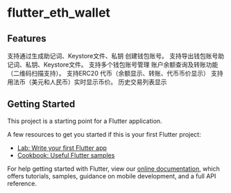 # flutter_eth_wallet

## Features



 支持通过生成助记词、Keystore文件、私钥 创建钱包账号。
 支持导出钱包账号助记词、私钥、Keystore文件。
 支持多个钱包账号管理
 账户余额查询及转账功能（二维码扫描支持）。
 支持ERC20 代币（余额显示、转账、代币币价显示）
 支持用法币（美元和人民币）实时显示币价。
 历史交易列表显示



## Getting Started

This project is a starting point for a Flutter application.

A few resources to get you started if this is your first Flutter project:

- [Lab: Write your first Flutter app](https://flutter.dev/docs/get-started/codelab)
- [Cookbook: Useful Flutter samples](https://flutter.dev/docs/cookbook)

For help getting started with Flutter, view our
[online documentation](https://flutter.dev/docs), which offers tutorials,
samples, guidance on mobile development, and a full API reference.

